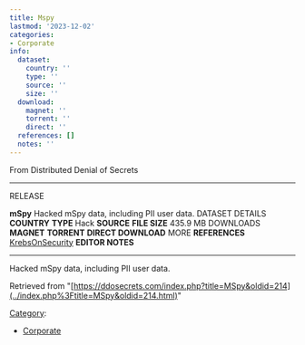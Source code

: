 ```yaml
---
title: Mspy
lastmod: '2023-12-02'
categories:
- Corporate
info:
  dataset:
    country: ''
    type: ''
    source: ''
    size: ''
  download:
    magnet: ''
    torrent: ''
    direct: ''
  references: []
  notes: ''
---
```




From Distributed Denial of Secrets

---
RELEASE

**mSpy**
Hacked mSpy data, including PII user data.
DATASET DETAILS
**COUNTRY**
**TYPE** Hack
**SOURCE**
**FILE SIZE** 435.9 MB
DOWNLOADS
**MAGNET**
**TORRENT**
**DIRECT DOWNLOAD**
MORE
**REFERENCES**
[KrebsOnSecurity](https://krebsonsecurity.com/2015/05/mobile-spy-software-maker-mspy-hacked-customer-data-leaked/)
**EDITOR NOTES**

---

Hacked mSpy data, including PII user data.

Retrieved from
"[https://ddosecrets.com/index.php?title=MSpy&oldid=214](../index.php%3Ftitle=MSpy&oldid=214.html)"

[Category](./Special:Categories.html "Special:Categories"):

- [Corporate](./Category:Corporate.html "Category:Corporate")
